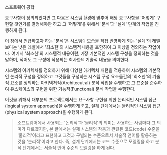 소프트웨어 공학

요구사항이 정의되었다면 그 다음은 시스템 환경에 맞추어 해당 요구사항을 '어떻게' 구현할 것인가를 결정해야만 하고 그 '어떻게'를 위해서 '분석'과 '설계' 단계의 작업을 진행하게 된다.

이 장에서 언급하고자 하는 '분석'은 시스템의 모습을 직접 반영하게 되는 '설계'의 레벨보다는 낮은 레벨에서 '최소한'의 시스템적 내용을 포함하여 그 이상을 정의하는 작업이다. 여기서 '최소한'의 시스템적 내용이란, 가장 기본적인 시스템 구성을 정의하는 것을 말하며, 적어도 그 구성에 적용되는 최사한의 기술적 내용을 의미한다.

시스템의 아키텍처를 정의하기 위해 다양한 아키텍처 패턴을 적용하여 시스템의 기본적인 논리적 구성을 정의하고 그것들을 구성하는 시스템 구성 요소들간의 '최소한'의 기술적 요소를 정의하는 아키텍처적(Architecutral) 분석 작업을 수행하고 그 표준을 준수하여 유스케이스의 구현을 위한 기능적(Functional) 분석 작업을 수행한다.

이것을 위해서 대부분의 프로젝트에서는 요구사항 구현을 위한 논리적인 시스템 접근(logical system approach)을 수행하게 되고, 설계 단계에서는 물리적인 시스템 접근(physical system approach)을 수행하게 된다.

>소프트웨어에서 사용되는 '논리적'과 '물리적'의 의미는 사용하는 사람마다 그 의미가 다르겠지만, 본 글에서는 실제 시스템의 작동과 관련된 코드(code) 수준을 '물리적'이라고 표현하고 그것과 구별되는 수준으로서 서술적 언어를 활용하는 것을 '논리적'이라고 한다. 즉, 설계 단계에서는 코드 수준으로 모델링을 하고 분석 단계에서는 서술적 언어 수준의 모델링을 하게 된다.



>